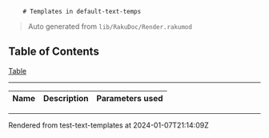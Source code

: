         # Templates in default-text-temps
>Auto generated from `lib/RakuDoc/Render.rakumod`


## Table of Contents
[Table](#table)  

----
| **Name** | **Description** | **Parameters used**  |
| --- | --- | ---  |






----
Rendered from test-text-templates at 2024-01-07T21:14:09Z